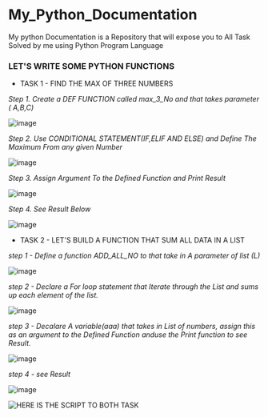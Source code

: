 # My_Python_Documentation
My python Documentation is a Repository that will expose you to All Task Solved by me using Python Program Language

### LET'S WRITE SOME PYTHON FUNCTIONS

+ TASK 1 - FIND THE MAX OF THREE NUMBERS

_Step 1. Create a DEF FUNCTION  called max_3_No and that takes parameter ( A,B,C)_

![image](https://github.com/Bumzeal/My_Python_Documentation/assets/78567274/e1e9e825-7035-4f65-bc50-4dfa8d16aeb6)

_Step 2. Use CONDITIONAL STATEMENT(IF,ELIF AND ELSE) and  Define The Maximum From any given Number_

![image](https://github.com/Bumzeal/My_Python_Documentation/assets/78567274/40daa8d6-a408-4dcc-a8e7-15a537e1c28b)

_Step 3. Assign Argument To the Defined Function and Print Result_

![image](https://github.com/Bumzeal/My_Python_Documentation/assets/78567274/1a488968-a840-45b6-af2c-99e2697722d3)

_Step 4. See Result Below_

![image](https://github.com/Bumzeal/My_Python_Documentation/assets/78567274/419babd4-d0c1-48ff-98e8-3d7738170d2b)






+ TASK 2 - LET'S BUILD A FUNCTION THAT SUM ALL DATA IN A LIST

_step 1 - Define a function ADD_ALL_NO to that take in A parameter of list (L)_

![image](https://github.com/Bumzeal/My_Python_Documentation/assets/78567274/37838086-010b-4e5a-92a1-59f194d7f788)

_step 2 - Declare a  For loop statement that Iterate through the List and sums up each element of the list._

![image](https://github.com/Bumzeal/My_Python_Documentation/assets/78567274/ce2ad6e3-d950-404f-9288-8e60afdea53a)

_step 3 - Decalare A variable(aaa) that takes in List of numbers, assign this as an argument to the Defined Function anduse the Print function to see Result._

![image](https://github.com/Bumzeal/My_Python_Documentation/assets/78567274/a6a8edde-c9eb-4649-a0e4-02843879e15b)

_step 4 - see Result_

![image](https://github.com/Bumzeal/My_Python_Documentation/assets/78567274/ebac9b0e-9e4b-4023-90d3-e3e0297a0ef8)


![HERE IS THE SCRIPT TO BOTH TASK](https://github.com/Bumzeal/My_Python_Documentation/blob/main/Python%20Task%201.ipynb)




